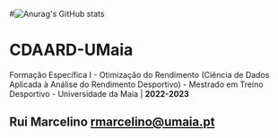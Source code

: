 #![Anurag's GitHub stats](https://github-readme-stats.vercel.app/api?username=rmarcelino4&show_icons=true&theme=github_dark)


# CDAARD-UMaia
 Formação Específica I - Otimização do Rendimento (Ciência de Dados Aplicada à Análise do Rendimento Desportivo) - Mestrado em Treino Desportivo - Universidade da Maia | **2022-2023**

## Rui Marcelino rmarcelino@umaia.pt
